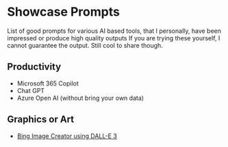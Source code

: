 # Showcase Prompts

List of good prompts for various AI based tools, that I personally, have been impressed or produce high quality outputs
If you are trying these yourself, I cannot guarantee the output. Still cool to share though.

## Productivity

- Microsoft 365 Copilot
- Chat GPT
- Azure Open AI (without bring your own data)

## Graphics or Art

- [Bing Image Creator using DALL-E 3](bing-image-creator.md)
  
